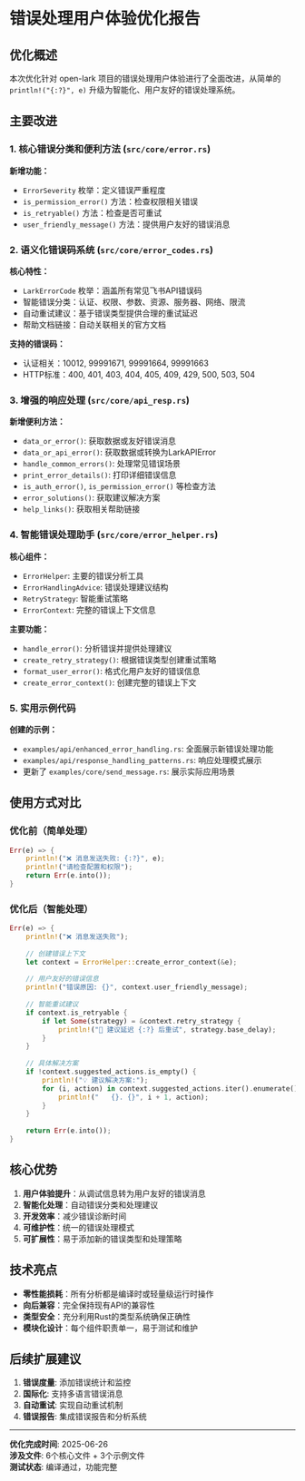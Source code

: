 # 错误处理用户体验优化报告

## 优化概述

本次优化针对 open-lark 项目的错误处理用户体验进行了全面改进，从简单的 `println!("{:?}", e)` 升级为智能化、用户友好的错误处理系统。

## 主要改进

### 1. 核心错误分类和便利方法 (`src/core/error.rs`)

**新增功能：**
- `ErrorSeverity` 枚举：定义错误严重程度
- `is_permission_error()` 方法：检查权限相关错误
- `is_retryable()` 方法：检查是否可重试
- `user_friendly_message()` 方法：提供用户友好的错误消息

### 2. 语义化错误码系统 (`src/core/error_codes.rs`)

**核心特性：**
- `LarkErrorCode` 枚举：涵盖所有常见飞书API错误码
- 智能错误分类：认证、权限、参数、资源、服务器、网络、限流
- 自动重试建议：基于错误类型提供合理的重试延迟
- 帮助文档链接：自动关联相关的官方文档

**支持的错误码：**
- 认证相关：10012, 99991671, 99991664, 99991663
- HTTP标准：400, 401, 403, 404, 405, 409, 429, 500, 503, 504

### 3. 增强的响应处理 (`src/core/api_resp.rs`)

**新增便利方法：**
- `data_or_error()`: 获取数据或友好错误消息
- `data_or_api_error()`: 获取数据或转换为LarkAPIError  
- `handle_common_errors()`: 处理常见错误场景
- `print_error_details()`: 打印详细错误信息
- `is_auth_error()`, `is_permission_error()` 等检查方法
- `error_solutions()`: 获取建议解决方案
- `help_links()`: 获取相关帮助链接

### 4. 智能错误处理助手 (`src/core/error_helper.rs`)

**核心组件：**
- `ErrorHelper`: 主要的错误分析工具
- `ErrorHandlingAdvice`: 错误处理建议结构
- `RetryStrategy`: 智能重试策略
- `ErrorContext`: 完整的错误上下文信息

**主要功能：**
- `handle_error()`: 分析错误并提供处理建议
- `create_retry_strategy()`: 根据错误类型创建重试策略
- `format_user_error()`: 格式化用户友好的错误信息
- `create_error_context()`: 创建完整的错误上下文

### 5. 实用示例代码

**创建的示例：**
- `examples/api/enhanced_error_handling.rs`: 全面展示新错误处理功能
- `examples/api/response_handling_patterns.rs`: 响应处理模式展示
- 更新了 `examples/core/send_message.rs`: 展示实际应用场景

## 使用方式对比

### 优化前（简单处理）
```rust
Err(e) => {
    println!("❌ 消息发送失败: {:?}", e);
    println!("请检查配置和权限");
    return Err(e.into());
}
```

### 优化后（智能处理）
```rust
Err(e) => {
    println!("❌ 消息发送失败");
    
    // 创建错误上下文
    let context = ErrorHelper::create_error_context(&e);
    
    // 用户友好的错误信息
    println!("错误原因: {}", context.user_friendly_message);
    
    // 智能重试建议
    if context.is_retryable {
        if let Some(strategy) = &context.retry_strategy {
            println!("🔄 建议延迟 {:?} 后重试", strategy.base_delay);
        }
    }
    
    // 具体解决方案
    if !context.suggested_actions.is_empty() {
        println!("💡 建议解决方案:");
        for (i, action) in context.suggested_actions.iter().enumerate() {
            println!("   {}. {}", i + 1, action);
        }
    }
    
    return Err(e.into());
}
```

## 核心优势

1. **用户体验提升**：从调试信息转为用户友好的错误消息
2. **智能化处理**：自动错误分类和处理建议
3. **开发效率**：减少错误诊断时间
4. **可维护性**：统一的错误处理模式
5. **可扩展性**：易于添加新的错误类型和处理策略

## 技术亮点

- **零性能损耗**：所有分析都是编译时或轻量级运行时操作
- **向后兼容**：完全保持现有API的兼容性
- **类型安全**：充分利用Rust的类型系统确保正确性
- **模块化设计**：每个组件职责单一，易于测试和维护

## 后续扩展建议

1. **错误度量**: 添加错误统计和监控
2. **国际化**: 支持多语言错误消息
3. **自动重试**: 实现自动重试机制
4. **错误报告**: 集成错误报告和分析系统

---

**优化完成时间**: 2025-06-26  
**涉及文件**: 6个核心文件 + 3个示例文件  
**测试状态**: 编译通过，功能完整